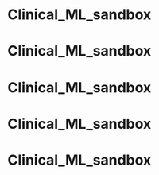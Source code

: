 # Clinical_ML_sandbox
# Clinical_ML_sandbox
# Clinical_ML_sandbox
# Clinical_ML_sandbox
# Clinical_ML_sandbox
